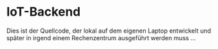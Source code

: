 IoT-Backend
===========

Dies ist der Quellcode, der lokal auf dem eigenen Laptop entwickelt und später
in irgend einem Rechenzentrum ausgeführt werden muss ...